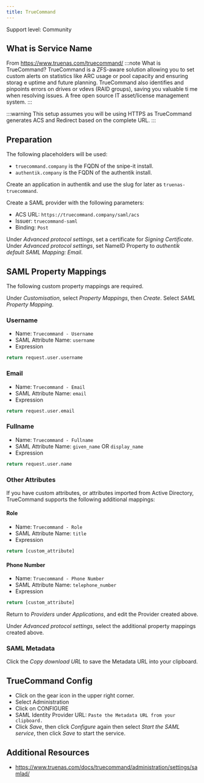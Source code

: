 ```yaml
---
title: TrueCommand
---
```


<span class="badge badge--secondary">Support level: Community</span>

## What is Service Name

From https://www.truenas.com/truecommand/
:::note
What is TrueCommand?
TrueCommand is a ZFS-aware solution allowing you to set custom alerts on statistics like ARC usage or pool capacity and ensuring storag
e uptime and future planning. TrueCommand also identifies and pinpoints errors on drives or vdevs (RAID groups), saving you valuable ti
me when resolving issues.
A free open source IT asset/license management system.
:::

:::warning
This setup assumes you will be using HTTPS as TrueCommand generates ACS and Redirect based on the complete URL.
:::

## Preparation

The following placeholders will be used:

-   `truecommand.company` is the FQDN of the snipe-it install.
-   `authentik.company` is the FQDN of the authentik install.

Create an application in authentik and use the slug for later as `truenas-truecommand`.

Create a SAML provider with the following parameters:

-   ACS URL: `https://truecommand.company/saml/acs`
-   Issuer: `truecommand-saml`
-   Binding: `Post`

Under _Advanced protocol settings_, set a certificate for _Signing Certificate_.
Under _Advanced protocol settings_, set NameID Property to _authentik default SAML Mapping: Email_.

## SAML Property Mappings

The following custom property mappings are required.

Under _Customisation_, select _Property Mappings_, then _Create_. Select _SAML Property Mapping_.

### Username

-   Name: `Truecommand - Username`
-   SAML Attribute Name: `username`
-   Expression

```python
return request.user.username
```

### Email

-   Name: `Truecommand - Email`
-   SAML Attribute Name: `email`
-   Expression

```python
return request.user.email
```

### Fullname

-   Name: `Truecommand - Fullname`
-   SAML Attribute Name: `given_name` OR `display_name`
-   Expression

```python
return request.user.name
```

### Other Attributes

If you have custom attributes, or attributes imported from Active Directory, TrueCommand supports the following additional mappings:

#### Role

-   Name: `Truecommand - Role`
-   SAML Attribute Name: `title`
-   Expression

```python
return [custom_attribute]
```

#### Phone Number

-   Name: `Truecommand - Phone Number`
-   SAML Attribute Name: `telephone_number`
-   Expression

```python
return [custom_attribute]
```

Return to _Providers_ under _Applications_, and edit the Provider created above.

Under _Advanced protocol settings_, select the additional property mappings created above.

### SAML Metadata

Click the _Copy download URL_ to save the Metadata URL into your clipboard.

## TrueCommand Config

-   Click on the gear icon in the upper right corner.
-   Select Administration
-   Click on CONFIGURE
-   SAML Identity Provider URL: `Paste the Metadata URL from your clipboard.`
-   Click _Save_, then click _Configure_ again then select _Start the SAML service_, then click _Save_ to start the service.

## Additional Resources

-   https://www.truenas.com/docs/truecommand/administration/settings/samlad/
